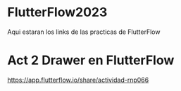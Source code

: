 # FlutterFlow2023
Aqui estaran los links de las practicas de FlutterFlow

# Act 2 Drawer en FlutterFlow
https://app.flutterflow.io/share/actividad-rnp066

